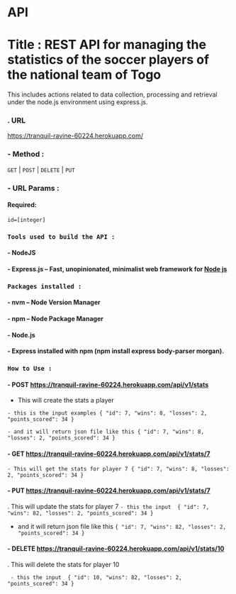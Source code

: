 # API
# Title : REST API for managing the statistics of the soccer players of the national team of Togo

This includes actions related to data collection, processing and retrieval under the node.js environment using express.js.



### . URL


   https://tranquil-ravine-60224.herokuapp.com/


### - Method :

<The request type>

`GET` | `POST` | `DELETE` | `PUT`

### - URL Params :

#### Required:

`id=[integer]`

 ### `Tools used to build the API :`

####  - NodeJS

 ####  - Express.js – Fast, unopinionated, minimalist web framework for [Node js](https://nodejs.org/en/)
 
 ### `Packages installed :`
 
#### - nvm – Node Version Manager
#### - npm – Node Package Manager
#### - Node.js
#### - Express installed with npm (npm install express body-parser morgan).

 ### `How to Use :`
 
 #### - POST https://tranquil-ravine-60224.herokuapp.com/api/v1/stats
 
 - This will create the stats a player

 `- this is the input examples
  {
    "id": 7,
    "wins": 8,
    "losses": 2,
    "points_scored": 34
  }`
 
`- and it will return json file like this
  {
    "id": 7,
    "wins": 8,
    "losses": 2,
    "points_scored": 34
  }`


#### - GET https://tranquil-ravine-60224.herokuapp.com/api/v1/stats/7

 `- This will get the stats for player 7
 {
    "id": 7,
    "wins": 8,
    "losses": 2,
    "points_scored": 34
  }`
 #### - PUT https://tranquil-ravine-60224.herokuapp.com/api/v1/stats/7
 
 . This will update the stats for player 7
 `- this the input 
 {
    "id": 7,
    "wins": 82,
    "losses": 2,
    "points_scored": 34
  }`
  
  
 - and it will return json file like this
`{
    "id": 7,
    "wins": 82,
    "losses": 2,
    "points_scored": 34
  }`
  
  #### - DELETE https://tranquil-ravine-60224.herokuapp.com/api/v1/stats/10
  . This will delete the stats for player 10
  
  ` - this the input 
 {
    "id": 10,
    "wins": 82,
    "losses": 2,
    "points_scored": 34
  }`
  
